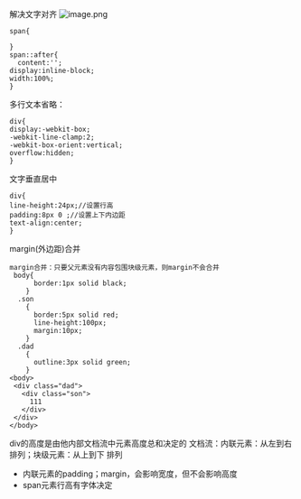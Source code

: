 解决文字对齐
![image.png](https://upload-images.jianshu.io/upload_images/3827288-85798069f6bfc0af.png?imageMogr2/auto-orient/strip%7CimageView2/2/w/1240)
```
span{
  
}
span::after{
  content:'';
display:inline-block;
width:100%;
}
```
多行文本省略：
```
div{
display:-webkit-box;
-webkit-line-clamp:2;
-webkit-box-orient:vertical;
overflow:hidden;
}
```
文字垂直居中
```
div{
line-height:24px;//设置行高
padding:8px 0 ;//设置上下内边距
text-align:center;
}
```
margin(外边距)合并
```
margin合并：只要父元素没有内容包围块级元素，则margin不会合并
 body{
      border:1px solid black;
    }
  .son
    {
      border:5px solid red;
      line-height:100px;
      margin:10px;
    }
  .dad
    {
      outline:3px solid green;
    }
<body>
 <div class="dad">
   <div class="son">
     111
   </div>
 </div>
</body>
```
div的高度是由他内部文档流中元素高度总和决定的
文档流：内联元素：从左到右排列；块级元素：从上到下 排列
- 内联元素的padding；margin，会影响宽度，但不会影响高度
- span元素行高有字体决定


